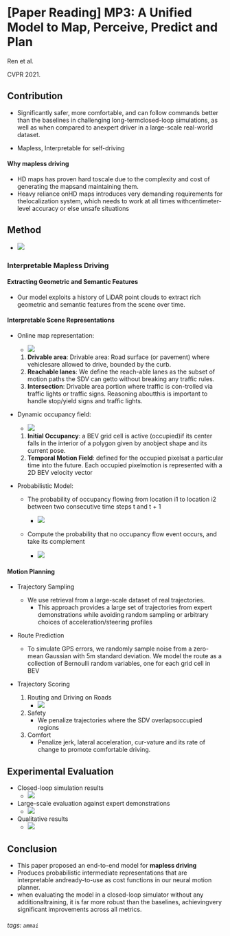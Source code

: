 # **[Paper Reading]** MP3: A Unified Model to Map, Perceive, Predict and Plan

Ren et al.

CVPR 2021.

## Contribution
* Significantly safer, more comfortable, and can follow commands better than the baselines in challenging long-termclosed-loop simulations, as well as when compared to anexpert driver in a large-scale real-world dataset.

* Mapless, Interpretable for self-driving

#### Why mapless driving
* HD maps has proven hard toscale due to the complexity and cost of generating the mapsand maintaining them.
* Heavy reliance onHD maps introduces very demanding requirements for thelocalization system, which needs to work at all times withcentimeter-level accuracy or else unsafe situations

## Method

* ![](https://i.imgur.com/uZnNb8y.png)

### Interpretable Mapless Driving

#### Extracting Geometric and Semantic Features
* Our model exploits a history of LiDAR point clouds to extract rich geometric and semantic features from the scene over time.

#### Interpretable Scene Representations
* Online map representation:
    * ![](https://i.imgur.com/Ugn46FG.png)

    1. **Drivable area**: Drivable area: Road surface (or pavement) where vehiclesare allowed to drive, bounded by the curb.
    2. **Reachable lanes**: We define the reach-able lanes as the subset of motion paths the SDV can getto without breaking any traffic rules.
    3. **Intersection**: Drivable area portion where traffic is con-trolled via traffic lights or traffic signs. Reasoning aboutthis is important to handle stop/yield signs and traffic lights.

* Dynamic occupancy field:
    * ![](https://i.imgur.com/wxhnJTR.png)
    1. **Initial Occupancy**: a BEV grid cell is active (occupied)if its center falls in the interior of a polygon given by anobject shape and its current pose.
    2. **Temporal Motion Field**:  defined for the occupied pixelsat a particular time into the future.  Each occupied pixelmotion is represented with a 2D BEV velocity vector

* Probabilistic Model:
    * The probability of occupancy flowing from location i1 to location i2 between two consecutive time steps t and t + 1
        * ![](https://i.imgur.com/hmGWG63.png)

    * Compute the probability that no occupancy flow event occurs, and take its complement
        * ![](https://i.imgur.com/MJBKJxP.png)


#### Motion Planning
* Trajectory Sampling
    * We use retrieval from a large-scale dataset of real trajectories. 
        * This approach provides a large set of trajectories from expert demonstrations while avoiding random sampling or arbitrary choices of acceleration/steering profiles 

* Route Prediction
    * To simulate GPS errors, we randomly sample noise from a zero-mean Gaussian with 5m standard deviation. We model the route as a collection of Bernoulli random variables, one for each grid cell in BEV
* Trajectory Scoring
    1. Routing and Driving on Roads
        * ![](https://i.imgur.com/LiIz2aT.png)
    2. Safety
        * We penalize trajectories where the SDV overlapsoccupied regions 
    3. Comfort
        * Penalize jerk, lateral acceleration, cur-vature and its rate of change to promote comfortable driving.

## Experimental Evaluation
* Closed-loop simulation results
    * ![](https://i.imgur.com/61aka8u.png)
* Large-scale evaluation against expert demonstrations
    * ![](https://i.imgur.com/N92uDYJ.png)
* Qualitative results
    * ![](https://i.imgur.com/WfdEZ9Z.png)

## Conclusion
* This paper proposed an end-to-end model for **mapless driving**
* Produces probabilistic intermediate representations that are interpretable andready-to-use as cost functions in our neural motion planner.
* when evaluating the model in a closed-loop simulator without any additionaltraining, it is far more robust than the baselines, achievingvery significant improvements across all metrics.


###### tags: `ammai`
